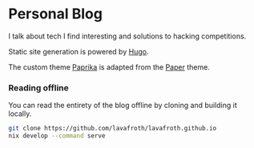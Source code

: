 # Personal Blog

I talk about tech I find interesting and solutions to hacking competitions.

Static site generation is powered by [Hugo](https://gohugo.io).

The custom theme [Paprika](/themes/paprika/README.md) is adapted from the [Paper](https://themes.gohugo.io/themes/hugo-paper/) theme.

### Reading offline

You can read the entirety of the blog offline by cloning and building it locally.

```sh
git clone https://github.com/lavafroth/lavafroth.github.io
nix develop --command serve
```
